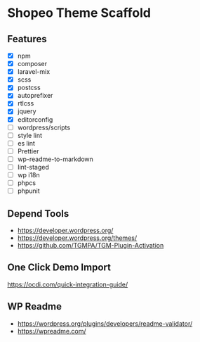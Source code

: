 # Shopeo Theme Scaffold

## Features

- [x] npm
- [x] composer
- [x] laravel-mix
- [x] scss
- [x] postcss
- [x] autoprefixer
- [x] rtlcss
- [x] jquery
- [x] editorconfig
- [ ] wordpress/scripts
- [ ] style lint
- [ ] es lint
- [ ] Prettier
- [ ] wp-readme-to-markdown
- [ ] lint-staged
- [ ] wp i18n
- [ ] phpcs
- [ ] phpunit

## Depend Tools

- https://developer.wordpress.org/
- https://developer.wordpress.org/themes/
- https://github.com/TGMPA/TGM-Plugin-Activation

## One Click Demo Import

https://ocdi.com/quick-integration-guide/

## WP Readme

- https://wordpress.org/plugins/developers/readme-validator/
- https://wpreadme.com/
